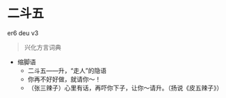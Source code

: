 # 二斗五
er6 deu v3
> 兴化方言词典
- 缩脚语
  - 二斗五——升，“走人”的隐语
  - 你再不好好做，就请你～！
  - （张三辣子）心里有话，再吓你下子，让你～请升。（扬说《皮五辣子》）
